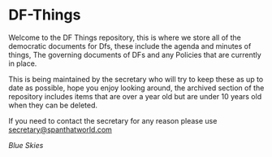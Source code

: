 # DF-Things

Welcome to the DF Things repository, this is where we store all of the democratic documents for Dfs, these include the agenda and minutes of things, The governing documents of DFs and any Policies that are currently in place.

This is being maintained by the secretary who will try to keep these as up to date as possible, hope you enjoy looking around, the archived section of the repository includes items that are over a year old but are under 10 years old when they can be deleted.

If you need to contact the secretary for any reason please use secretary@spanthatworld.com

*Blue Skies*
